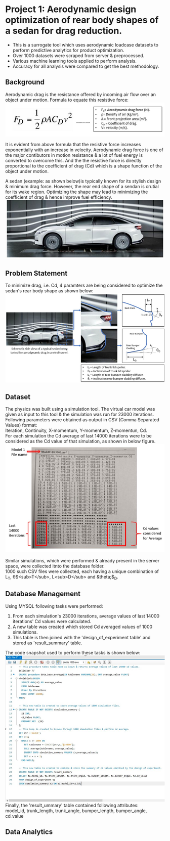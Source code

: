 # Project 1: Aerodynamic design optimization of rear body shapes of a sedan for drag reduction.
* This is a surrogate tool which uses aerodynamic loadcase datasets to perform predictive analytics for product optimization.
* Over 1000 datasets were scraped from server & preprocessed.
* Various machine learning tools applied to perform analysis.
* Accuracy for all analysis were compared to get the best methodology.

## Background
Aerodynamic drag is the resistance offered by incoming air flow over an object under motion. Formula to equate this resistive force: \
![](/images/Image_2.JPG)

It is evident from above formula that the resistive force increases exponentially with an increase in velocity.
Aerodynamic drag force is one of the major contibutors in motion resistance & a lot of fuel energy is converted to overcome this.
And the the resistive force is directly proportional to the coefficient of drag (Cd) which is a shape function of the object under motion.

A sedan (example: as shown below)is typically known for its stylish design & minimum drag force.
However, the rear end shape of a sendan is crutial for its wake region.
Optimizing the shape may lead to minimizing the coefficient of drag & hence improve fuel efficiency. \
![](/images/Image_3.JPG)

## Problem Statement
To minimize drag, i.e. Cd, 4 paramters are being considered to optimize the sedan's rear body shape as shown below: \
![](/images/Image_1.JPG)

## Dataset
The physics was built using a simulation tool. The virtual car model was given as input to this tool & the simulation was run for 23000 iterations.
Following parameters were obtained as output in CSV (Comma Separated Values) format: \
Iteration, Continuity, X-momentum, Y-momentum, Z-momentun, Cd. \
For each simulation the Cd average of last 14000 iterations were to be considered as the Cd value of that simulation, as shown in below figure. \
![](/images/Image_4.JPG) \
\
Similar simulations, which were performed & already present in the server space, were collected itnto the database folder. \
1000 such CSV files were collected, each having a unique combination of L<sub>T</sub>, &theta;$<sub>T</sub>, L<sub>D</sub> and &theta;$<sub>D</sub>. 

## Database Management
Using MYSQL following tasks were performed: 
1. From each simulation's 23000 iterations, average values of last 14000 iterations' Cd values were calculated. 
2. A new table was created which stored Cd averaged values of 1000 simulations.
3. This table is then joined with the 'design_of_experiment table' and stored as 'result_summary' table.

The code snapshot used to perform these tasks is shown below: \
![](/images/Image_5.jpg) \
Finally, the 'result_ummary' table contained following attributes: \
model_id, trunk_length, trunk_angle, bumper_length, bumper_angle, cd_value 

## Data Analytics
